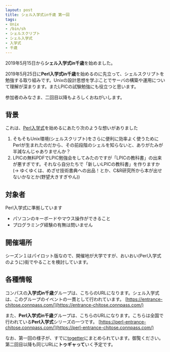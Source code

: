 ```yaml
---
layout: post
title: シェル入学式in千歳 第一回
tags:
- Unix
- /bin/sh
- シェルスクリプト
- シェル入学式
- 入学式
- 千歳
---
```


2019年5月15日から**シェル入学式in千歳**を始めました。

2019年5月25日に**Perl入学式in千歳**を始めるのに先立って、シェルスクリプトを勉強する取り組みです。Unixの設計思想を学ぶことでサーバの構築や運用について理解が深まります。またLPICの試験勉強にも役立つと思います。

参加者のみなさま、二回目以降もよろしくおねがいします。


## 背景

これは、[Perl入学式](https://technotes.fml.org/items/perl-entrance-chitose)を始めるにあたり次のような想いがありました
1. そもそもUnix環境(シェルスクリプト)をさらに便利に効率よく使うためにPerlが生まれたのだから、その前段階のシェルを知らないと、ありがたみが半減なんじゃありませんか？
1. LPICの無料PDFでLPIC勉強会をしてみたのですが「LPICの教科書」の出来が悪すぎです。それなら自分たちで「新しいLPICの教科書」を作りますか(→ ゆくゆくは、めざせ技術書典への出品！とか、C&R研究所から本が出せないかなとか(野望大きすぎやん))


## 対象者

Perl入学式に準拠しています
- パソコンのキーボードやマウス操作ができること
- プログラミング経験の有無は問いません


## 開催場所

シーズン１はパイロット版なので、開催地が大学ですが、おいおい(Perl入学式のように)街でやることを検討しています。


## 各種情報

コンパスの**入学式in千歳**グループは、こちらのURLになります。シェル入学式は、このグループのイベントの一貫として行われています。
[https://entrance-chitose.connpass.com/](https://entrance-chitose.connpass.com/)

また、**Perl入学式in千歳**グループは、こちらのURLになります。こちらは全国で行われている**Perl入学式**シリーズの一つです。
[https://perl-entrance-chitose.connpass.com/](https://perl-entrance-chitose.connpass.com/)

なお、第一回の様子が、すでに[togetter](https://togetter.com/li/1360794)にまとめられています。御覧ください。第二回目以降も同じURLに**トゥギャって**いく予定です。
